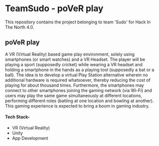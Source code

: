 # TeamSudo - poVeR play
This repository contains the project belonging to team 'Sudo' for Hack In The North 4.0.

## poVeR play
A VR (Virtual Reality) based game play environment, solely using smartphones (or smart watches) and a VR Headset.
The player will be playing a sport (supposedly cricket) while wearing a VR headset and holding a smartphone in the hands as a playing tool (supposedly a bat or a ball). The idea is to develop a virtual Play Station alternative wherein no additional hardware is required whatsoever, thereby reducing the cost of playing for about thousand times. Furthermore, the smartphones may connect to other smartphones joining the gaming network (via Wi-Fi) and users may play the same game simultaneously at different locations, performing different roles (batting at one location and bowling at another). This gaming experience is expected to bring a boom in gaming industry.

#### Tech Stack- 
- VR (Virtual Reality)
- Unity  
- App Development
